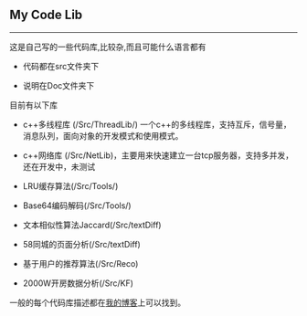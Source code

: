 ## My Code Lib ##

---

这是自己写的一些代码库,比较杂,而且可能什么语言都有

- 代码都在src文件夹下
- 说明在Doc文件夹下

目前有以下库

- c++多线程库 (/Src/ThreadLib/) 一个c++的多线程库，支持互斥，信号量，消息队列，面向对象的开发模式和使用模式。
- c++网络库 (/Src/NetLib)，主要用来快速建立一台tcp服务器，支持多并发，还在开发中，未测试
- LRU缓存算法(/Src/Tools/)
- Base64编码解码(/Src/Tools/)
- 文本相似性算法Jaccard(/Src/textDiff)
- 58同城的页面分析(/Src/textDiff)
- 基于用户的推荐算法(/Src/Reco)
- 2000W开房数据分析(/Src/KF)

一般的每个代码库描述都在[我的博客](http://blog.csdn.net/ygrx)上可以找到。

